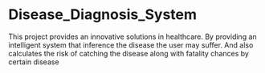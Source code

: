 # Disease_Diagnosis_System
This project provides an innovative solutions in healthcare. By providing an intelligent system that inference the disease the user may suffer. And also calculates the risk of catching the disease along with fatality chances by certain disease
